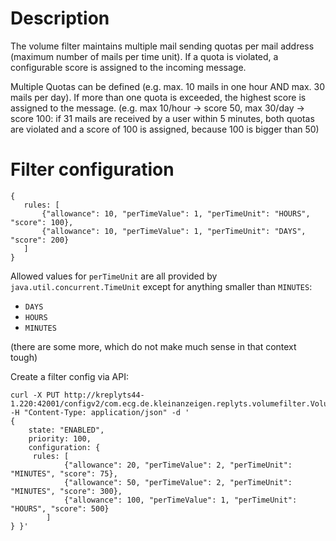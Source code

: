 # Description

The volume filter maintains multiple mail sending quotas per mail address (maximum number of mails per time unit). 
If a quota is violated, a configurable score is assigned to the incoming message.

Multiple Quotas can be defined (e.g. max. 10 mails in one hour AND max. 30 mails per day). If more than one quota is exceeded,
the highest score is assigned to the message.
(e.g. max 10/hour -> score 50, max 30/day -> score 100: if 31 mails are received by a user within 5 minutes, both quotas
are violated and a score of 100 is assigned, because 100 is bigger than 50)

# Filter configuration


 ```
 {
    rules: [
        {"allowance": 10, "perTimeValue": 1, "perTimeUnit": "HOURS", "score": 100},
        {"allowance": 10, "perTimeValue": 1, "perTimeUnit": "DAYS", "score": 200}
    ]
 }
 ```

Allowed values for `perTimeUnit` are all provided by `java.util.concurrent.TimeUnit` except for anything smaller than `MINUTES`:
* `DAYS`
* `HOURS`
* `MINUTES`

(there are some more, which do not make much sense in that context tough)


Create a filter config via API:


```
curl -X PUT http://kreplyts44-1.220:42001/configv2/com.ecg.de.kleinanzeigen.replyts.volumefilter.VolumeFilterFactory/VolumeFilter -H "Content-Type: application/json" -d '
{
    state: "ENABLED",
    priority: 100,
    configuration: {
     rules: [
            {"allowance": 20, "perTimeValue": 2, "perTimeUnit": "MINUTES", "score": 75},
            {"allowance": 50, "perTimeValue": 2, "perTimeUnit": "MINUTES", "score": 300},
            {"allowance": 100, "perTimeValue": 1, "perTimeUnit": "HOURS", "score": 500}
        ]
} }'
```
